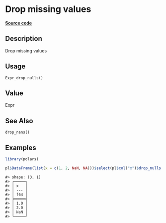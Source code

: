 

# Drop missing values

[**Source code**](https://github.com/pola-rs/r-polars/tree/main/R/after-wrappers.R#L20)

## Description

Drop missing values

## Usage

<pre><code class='language-R'>Expr_drop_nulls()
</code></pre>

## Value

Expr

## See Also

<code>drop_nans()</code>

## Examples

``` r
library(polars)

pl$DataFrame(list(x = c(1, 2, NaN, NA)))$select(pl$col("x")$drop_nulls())
```

    #> shape: (3, 1)
    #> ┌─────┐
    #> │ x   │
    #> │ --- │
    #> │ f64 │
    #> ╞═════╡
    #> │ 1.0 │
    #> │ 2.0 │
    #> │ NaN │
    #> └─────┘
